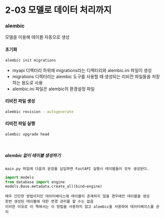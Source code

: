 # 2-03 모델로 데이터 처리까지

### alembic

모델을 이용해 테이블 자동으로 생성

#### 초기화
```bash
alembic init migrations
```

- myapi 디렉터리 하위에 migrations라는 디렉터리와 alembic.ini 파일이 생성
-  migrations 디렉터리는 alembic 도구를 사용할 때 생성되는 리비전 파일들을 저장하는 용도로 사용
- alembic.ini 파일은 alembic의 환경설정 파일


#### 리비전 파일 생성
```bash
alembic revision --autogenerate
```


#### 리비전 파일 실행
```bash
alembic upgrade head
```

<br>

##### alembic 없이 테이블 생성하기
    main.py 파일에 다음의 문장을 삽입하면 FastAPI 실행시 테이블들이 모두 생성된다.

```python
import models
from database import engine
models.Base.metadata.create_all(bind=engine)
```

    매우 간단한 방법이지만 데이터베이스에 테이블이 존재하지 않을 경우에만 테이블을 생성
    한번 생성된 테이블에 대한 변경 관리를 할 수는 없음
    이러한 이유로 이 책에서는 이 방법을 사용하지 않고 alembic을 사용하여 데이터베이스를 관리

<br>